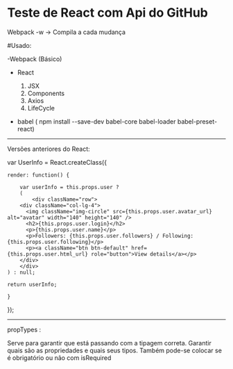 # Teste de React com Api do GitHub



Webpack -w -> Compila a cada mudança

#Usado:


-Webpack (Básico)

- React
	1. JSX
	2. Components
	3. Axios
	4. LifeCycle


- babel ( npm install --save-dev babel-core babel-loader babel-preset-react)



---------------------------------------

Versões anteriores do React:



var UserInfo = React.createClass({
	
	render: function() {
			
		var userInfo = this.props.user ?
		(
			<div className="row">
        <div className="col-lg-4">
          <img className="img-circle" src={this.props.user.avatar_url} alt="avatar" width="140" height="140" />
          <h2>{this.props.user.login}</h2>
          <p>{this.props.user.name}</p>
          <p>Followers: {this.props.user.followers} / Following: {this.props.user.following}</p>
          <p><a className="btn btn-default" href={this.props.user.html_url} role="button">View details</a></p>
        </div>
	    </div>
  	) : null;

  	return userInfo;

	}
});


---------------------------------------

propTypes :

Serve para garantir que está passando com a tipagem correta. Garantir quais são as propriedades e quais seus tipos. Também pode-se colocar se é obrigatório ou não com isRequired
